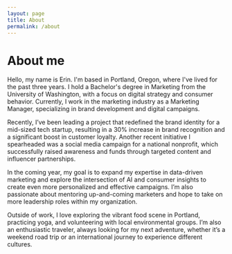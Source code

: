 ```yaml
---
layout: page
title: About
permalink: /about
---
```


# About me

Hello, my name is Erin. I'm based in Portland, Oregon, where I've lived for the past three years. I hold a Bachelor's degree in Marketing from the University of Washington, with a focus on digital strategy and consumer behavior. Currently, I work in the marketing industry as a Marketing Manager, specializing in brand development and digital campaigns.

Recently, I’ve been leading a project that redefined the brand identity for a mid-sized tech startup, resulting in a 30% increase in brand recognition and a significant boost in customer loyalty. Another recent initiative I spearheaded was a social media campaign for a national nonprofit, which successfully raised awareness and funds through targeted content and influencer partnerships.

In the coming year, my goal is to expand my expertise in data-driven marketing and explore the intersection of AI and consumer insights to create even more personalized and effective campaigns. I’m also passionate about mentoring up-and-coming marketers and hope to take on more leadership roles within my organization.

Outside of work, I love exploring the vibrant food scene in Portland, practicing yoga, and volunteering with local environmental groups. I’m also an enthusiastic traveler, always looking for my next adventure, whether it’s a weekend road trip or an international journey to experience different cultures.
